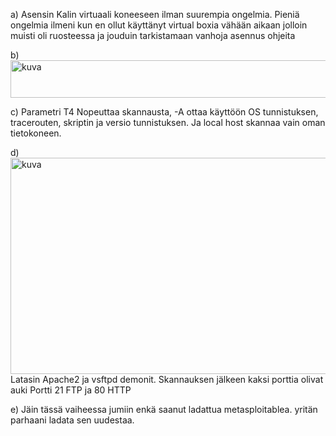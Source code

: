a)
Asensin Kalin virtuaali koneeseen ilman suurempia ongelmia. Pieniä ongelmia ilmeni kun en ollut käyttänyt virtual boxia vähään aikaan jolloin muisti oli ruosteessa ja jouduin tarkistamaan vanhoja asennus ohjeita

b)
<img width="629" height="60" alt="kuva" src="https://github.com/user-attachments/assets/270f78d1-8445-4bd1-bad1-362a5e99c53c" />

c)
Parametri T4 Nopeuttaa skannausta, -A ottaa käyttöön OS tunnistuksen, tracerouten, skriptin ja versio tunnistuksen. Ja local host skannaa vain oman tietokoneen.

d)
<img width="930" height="346" alt="kuva" src="https://github.com/user-attachments/assets/6b35ec10-4355-41ed-9abb-5209d84067c9" />
Latasin Apache2 ja vsftpd demonit. Skannauksen jälkeen kaksi porttia olivat auki Portti 21 FTP ja 80 HTTP

e)
Jäin tässä vaiheessa jumiin enkä saanut ladattua metasploitablea. yritän parhaani ladata sen uudestaa.
